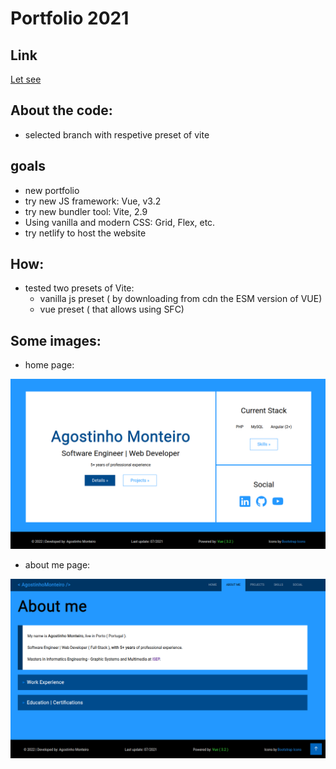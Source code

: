 # Portfolio 2021

## Link

[Let see](https://ampmonteiro-2021.netlify.app/)

## About the code:

- selected branch with respetive preset of vite

## goals

- new portfolio
- try new JS framework: Vue, v3.2
- try new bundler tool: Vite, 2.9
- Using vanilla and modern CSS: Grid, Flex, etc.
- try netlify to host the website

## How:

- tested two presets of Vite:
  - vanilla js preset ( by downloading from cdn the ESM version of VUE)
  - vue preset ( that allows using SFC)

## Some images:

- home page:

![Home Page](/main-page.png 'Home Page')

- about me page:

![About Me](/about.png 'About Me Page')
